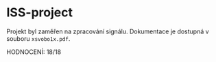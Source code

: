 # ISS-project

Projekt byl zaměřen na zpracování signálu. Dokumentace je dostupná v souboru `xsvobo1x.pdf`.  

HODNOCENÍ: 18/18
